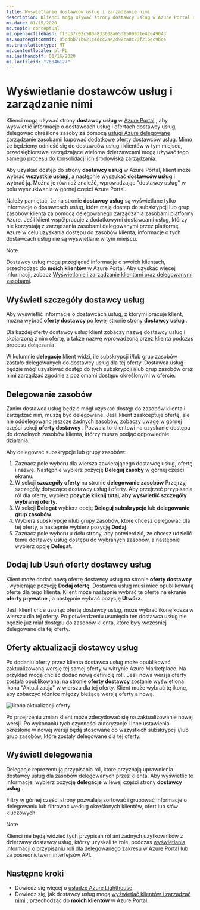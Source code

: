 ```yaml
---
title: Wyświetlanie dostawców usług i zarządzanie nimi
description: Klienci mogą używać strony dostawcy usług w Azure Portal do wyświetlania informacji o dostawcach usług, ofertach dostawcy usług i delegowanych zasobach.
ms.date: 01/15/2020
ms.topic: conceptual
ms.openlocfilehash: ff3c37c02c580a833008a65315009d1e42e49043
ms.sourcegitcommit: 05cdbb71b621c4dcc2ae2d92ca8c20f216ec9bc4
ms.translationtype: MT
ms.contentlocale: pl-PL
ms.lasthandoff: 01/16/2020
ms.locfileid: "76046127"
---
```

# <a name="view-and-manage-service-providers"></a>Wyświetlanie dostawców usług i zarządzanie nimi

Klienci mogą używać strony **dostawcy usług** w [Azure Portal](https://portal.azure.com) , aby wyświetlić informacje o dostawcach usług i ofertach dostawcy usług, delegować określone zasoby za pomocą [usługi Azure delegowane zarządzanie zasobami](../concepts/azure-delegated-resource-management.md)i kupować dodatkowe oferty dostawców usług. Mimo że będziemy odnieść się do dostawców usług i klientów w tym miejscu, przedsiębiorstwa zarządzające wieloma dzierżawcami mogą używać tego samego procesu do konsolidacji ich środowiska zarządzania.

Aby uzyskać dostęp do strony **dostawcy usług** w Azure Portal, klient może wybrać **wszystkie usługi**, a następnie wyszukać **dostawców usług** i wybrać ją. Można je również znaleźć, wprowadzając "dostawcy usług" w polu wyszukiwania w górnej części Azure Portal.

Należy pamiętać, że na stronie **dostawcy usług** są wyświetlane tylko informacje o dostawcach usług, które mają dostęp do subskrypcji lub grup zasobów klienta za pomocą delegowanego zarządzania zasobami platformy Azure. Jeśli klient współpracuje z dodatkowymi dostawcami usług, którzy nie korzystają z zarządzania zasobami delegowanymi przez platformę Azure w celu uzyskania dostępu do zasobów klienta, informacje o tych dostawcach usług nie są wyświetlane w tym miejscu.

> [!NOTE]
> Dostawcy usług mogą przeglądać informacje o swoich klientach, przechodząc do **moich klientów** w Azure Portal. Aby uzyskać więcej informacji, zobacz [Wyświetlanie i zarządzanie klientami oraz delegowanymi zasobami](view-manage-customers.md).

## <a name="view-service-provider-details"></a>Wyświetl szczegóły dostawcy usług

Aby wyświetlić informacje o dostawcach usług, z którymi pracuje klient, można wybrać **oferty dostawcy** po lewej stronie strony **dostawcy usług** .

Dla każdej oferty dostawcy usług klient zobaczy nazwę dostawcy usług i skojarzoną z nim ofertę, a także nazwę wprowadzoną przez klienta podczas procesu dołączania.

W kolumnie **delegacje** klient widzi, ile subskrypcji i/lub grup zasobów zostało delegowanych do dostawcy usług dla tej oferty. Dostawca usług będzie mógł uzyskiwać dostęp do tych subskrypcji i/lub grup zasobów oraz nimi zarządzać zgodnie z poziomami dostępu określonymi w ofercie.

## <a name="delegate-resources"></a>Delegowanie zasobów

Zanim dostawca usług będzie mógł uzyskać dostęp do zasobów klienta i zarządzać nim, muszą być delegowane. Jeśli klient zaakceptuje ofertę, ale nie oddelegowano jeszcze żadnych zasobów, zobaczy uwagę w górnej części sekcji **oferty dostawcy** . Pozwala to klientowi na uzyskanie dostępu do dowolnych zasobów klienta, którzy muszą podjąć odpowiednie działania.

Aby delegować subskrypcje lub grupy zasobów:

1. Zaznacz pole wyboru dla wiersza zawierającego dostawcę usług, ofertę i nazwę. Następnie wybierz pozycję **Deleguj zasoby** w górnej części ekranu.
1. W sekcji **szczegóły oferty** na stronie **delegowanie zasobów** Przejrzyj szczegóły dotyczące dostawcy usług i oferty. Aby przejrzeć przypisania ról dla oferty, wybierz **pozycję kliknij tutaj, aby wyświetlić szczegóły wybranej oferty**.
1. W sekcji **Delegat** wybierz opcję **Deleguj subskrypcje** lub **delegowanie grup zasobów**.
1. Wybierz subskrypcje i/lub grupy zasobów, które chcesz delegować dla tej oferty, a następnie wybierz pozycję **Dodaj**.
1. Zaznacz pole wyboru u dołu strony, aby potwierdzić, że chcesz udzielić temu dostawcy usług dostępu do wybranych zasobów, a następnie wybierz opcję **Delegat**.

## <a name="add-or-remove-service-provider-offers"></a>Dodaj lub Usuń oferty dostawcy usług

Klient może dodać nową ofertę dostawcy usług na stronie **oferty dostawcy** , wybierając pozycję **Dodaj ofertę**. Dostawca usług musi mieć opublikowaną ofertę dla tego klienta. Klient może następnie wybrać tę ofertę na ekranie **oferty prywatne** , a następnie wybrać pozycję **Utwórz**.

Jeśli klient chce usunąć ofertę dostawcy usług, może wybrać ikonę kosza w wierszu dla tej oferty. Po potwierdzeniu usunięcia ten dostawca usług nie będzie już miał dostępu do zasobów klienta, które były wcześniej delegowane dla tej oferty.

## <a name="update-service-provider-offers"></a>Oferty aktualizacji dostawcy usług

Po dodaniu oferty przez klienta dostawca usług może opublikować zaktualizowaną wersję tej samej oferty w witrynie Azure Marketplace. Na przykład mogą chcieć dodać nową definicję roli. Jeśli nowa wersja oferty została opublikowana, na stronie **oferty dostawcy** zostanie wyświetlona ikona "Aktualizacja" w wierszu dla tej oferty. Klient może wybrać tę ikonę, aby zobaczyć różnice między bieżącą wersją oferty a nową.

 ![Ikona aktualizacji oferty](../media/update-offer.jpg)

Po przejrzeniu zmian klient może zdecydować się na zaktualizowanie nowej wersji. Po wykonaniu tych czynności autoryzacje i inne ustawienia określone w nowej wersji będą stosowane do wszystkich subskrypcji i/lub grup zasobów, które zostały delegowane dla tej oferty.

## <a name="view-delegations"></a>Wyświetl delegowania

Delegacje reprezentują przypisania ról, które przyznają uprawnienia dostawcy usług dla zasobów delegowanych przez klienta. Aby wyświetlić te informacje, wybierz pozycję **delegacje** w lewej części strony **dostawcy usług** .

Filtry w górnej części strony pozwalają sortować i grupować informacje o delegowaniu lub filtrować według określonych klientów, ofert lub słów kluczowych.

> [!NOTE]
> Klienci nie będą widzieć tych przypisań ról ani żadnych użytkowników z dzierżawy dostawcy usług, którzy uzyskali te role, podczas [wyświetlania informacji o przypisaniu roli dla delegowanego zakresu w Azure Portal](../../role-based-access-control/role-assignments-list-portal.md#list-role-assignments-at-a-scope) lub za pośrednictwem interfejsów API.

## <a name="next-steps"></a>Następne kroki

- Dowiedz się więcej o [usłudze Azure Lighthouse](../overview.md).
- Dowiedz się, jak dostawcy usług mogą [wyświetlać klientów i zarządzać nimi](view-manage-customers.md) , przechodząc do **moich klientów** w Azure Portal.